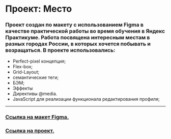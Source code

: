# Проект: Место

### Проект создан по макету с использованием Figma в качестве практической работы во время обучения в Яндекс Практикуме. Работа посвящена интересным местам в разных городах России, в которых хочется побывать и возращаться. В проекте использовались:

- Perfect-pixel концепция;
- Flex-box;
- Grid-Layout;
- семантические теги;
- БЭМ;
- Эффекты
- Директивы @media.
- JavaScript для реализации функционала редактирования профиля;

---

### [Ссылка на макет Figma.](https://www.figma.com/file/2cn9N9jSkmxD84oJik7xL7/JavaScript.-Sprint-4?node-id=0%3A1)

### [Ссылка на проект.](https://h1ze.github.io/mesto/)
